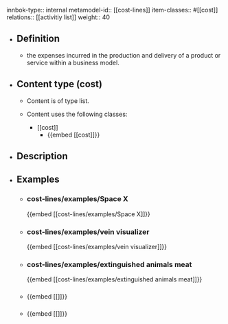 innbok-type:: internal
metamodel-id:: [[cost-lines]]
item-classes:: #[[cost]]
relations:: [[activitiy list]]
weight:: 40

- ## Definition
  - the expenses incurred in the production and delivery of a product or service within a business model.
- ## Content type (cost)
  - Content is of type list.
  
  - Content uses the following classes:
    - [[cost]]
      - {{embed [[cost]]}}
  
- ## Description
- ## Examples
  - ### cost-lines/examples/Space X
    {{embed [[cost-lines/examples/Space X]]}}
  - ### cost-lines/examples/vein visualizer
    {{embed [[cost-lines/examples/vein visualizer]]}}
  - ### cost-lines/examples/extinguished animals meat
    {{embed [[cost-lines/examples/extinguished animals meat]]}}
  - ### 
    {{embed [[]]}}
  - ### 
    {{embed [[]]}}
  

